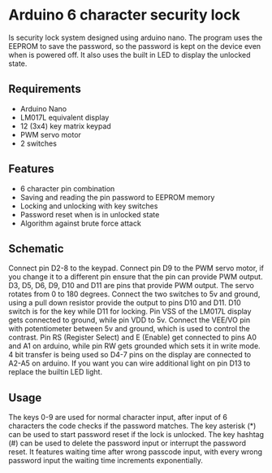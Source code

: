 # Arduino 6 character security lock
Is security lock system designed using arduino nano. The program uses the EEPROM to save the password, so the password is kept on the device even when is powered off. It also uses the built in LED to display the unlocked state.

## Requirements
- Arduino Nano
- LM017L equivalent display
- 12 (3x4) key matrix keypad
- PWM servo motor
- 2 switches
  
## Features
- 6 character pin combination
- Saving and reading the pin password to EEPROM memory
- Locking and unlocking with key switches
- Password reset when is in unlocked state
- Algorithm against brute force attack

## Schematic
Connect pin D2-8 to the keypad.
Connect pin D9 to the PWM servo motor, if you change it to a different pin ensure that the pin can provide PWM output. 
D3, D5, D6, D9, D10 and D11 are pins that provide PWM output. The servo rotates from 0 to 180 degrees.
Connect the two switches to 5v and ground, using a pull down resistor provide the output to pins D10 and D11. D10 switch is for the key while D11 for locking.
Pin VSS of the LM017L display gets connected to ground, while pin VDD to 5v. Connect the VEE/VO pin with potentiometer between 5v and ground, which is used to control the contrast.
Pin RS (Register Select) and E (Enable) get connected to pins A0 and A1 on arduino, while pin RW gets grounded which sets it in write mode.
4 bit transfer is being used so D4-7 pins on the display are connected to A2-A5 on arduino. If you want you can wire additional light on pin D13 to replace the builtin LED light.

## Usage
The keys 0-9 are used for normal character input, after input of 6 characters the code checks if the password matches.
The key asterisk (*) can be used to start password reset if the lock is unlocked.
The key hashtag (#) can be used to delete the password input or interrupt the password reset.
It features waiting time after wrong passcode input, with every wrong password input the waiting time increments exponentially.
